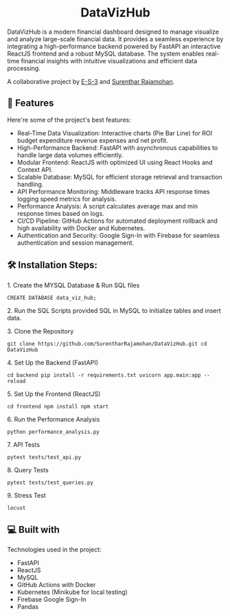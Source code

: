 <h1 align="center" id="title">DataVizHub</h1>

<p id="description">DataVizHub is a modern financial dashboard designed to manage visualize and analyze large-scale financial data. It provides a seamless experience by integrating a high-performance backend powered by FastAPI an interactive ReactJS frontend and a robust MySQL database. The system enables real-time financial insights with intuitive visualizations and efficient data processing.

A collaborative project by [E-S-3](https://github.com/E-S-3) and [Surenthar Rajamohan](https://github.com/SurentharRajamohan).
</p>

  
  
<h2>🧐 Features</h2>

Here're some of the project's best features:

*   Real-Time Data Visualization: Interactive charts (Pie Bar Line) for ROI budget expenditure revenue expenses and net profit.
*   High-Performance Backend: FastAPI with asynchronous capabilities to handle large data volumes efficiently.
*   Modular Frontend: ReactJS with optimized UI using React Hooks and Context API.
*   Scalable Database: MySQL for efficient storage retrieval and transaction handling.
*   API Performance Monitoring: Middleware tracks API response times logging speed metrics for analysis.
*   Performance Analysis: A script calculates average max and min response times based on logs.
*   CI/CD Pipeline: GitHub Actions for automated deployment rollback and high availability with Docker and Kubernetes.
*   Authentication and Security: Google Sign-In with Firebase for seamless authentication and session management.

<h2>🛠️ Installation Steps:</h2>

<p>1. Create the MYSQL Database &amp; Run SQL files</p>

```
CREATE DATABASE data_viz_hub;
```

<p>2. Run the SQL Scripts provided SQL in MySQL to initialize tables and insert  data.</p>

<p>3. Clone the Repository</p>

```
git clone https://github.com/SurentharRajamohan/DataVizHub.git cd DataVizHub
```

<p>4. Set Up the Backend (FastAPI)</p>

```
cd backend pip install -r requirements.txt uvicorn app.main:app --reload
```

<p>5. Set Up the Frontend (ReactJS)</p>

```
cd frontend npm install npm start
```

<p>6. Run the Performance Analysis</p>

```
python performance_analysis.py
```

<p>7. API Tests</p>

```
pytest tests/test_api.py
```

<p>8. Query Tests</p>

```
pytest tests/test_queries.py
```

<p>9. Stress Test</p>

```
locust
```

  
  
<h2>💻 Built with</h2>

Technologies used in the project:

*   FastAPI
*   ReactJS
*   MySQL
*   GitHub Actions with Docker
*   Kubernetes (Minikube for local testing)
*   Firebase Google Sign-In
*   Pandas
